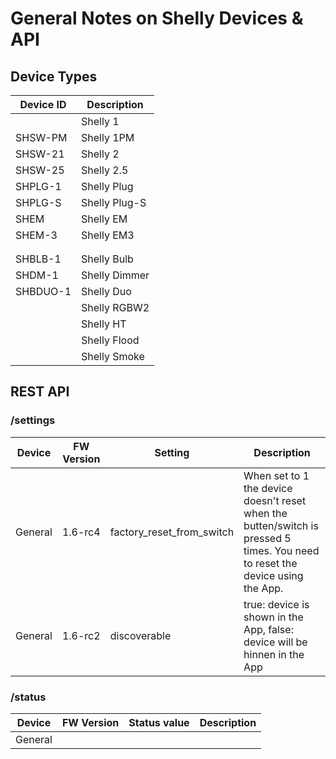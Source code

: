 # General Notes on Shelly Devices & API

## Device Types

| Device ID | Description |
|-------------|-----------|
||Shelly 1|
|SHSW-PM|Shelly 1PM|
|SHSW-21|Shelly 2|
|SHSW-25|Shelly 2.5|
|SHPLG-1|Shelly Plug|
|SHPLG-S|Shelly Plug-S
|SHEM|Shelly EM|
|SHEM-3|Shelly EM3|
|||
|||
|SHBLB-1|Shelly Bulb|
|SHDM-1|Shelly Dimmer|
|SHBDUO-1|Shelly Duo|
||Shelly RGBW2|
||Shelly HT|
||Shelly Flood|
||Shelly Smoke|

## REST API

### /settings

| Device    | FW Version | Setting                   | Description                           |
|-----------|------------|---------------------------|---------------------------------------|
| General   | 1.6-rc4    | factory_reset_from_switch | When set to 1 the device doesn't reset when the butten/switch is pressed 5 times. You need to reset the device using the App. |
| General   | 1.6-rc2    | discoverable              | true: device is shown in the App, false: device will be hinnen in the App | 

### /status

| Device    |FW Version  | Status value              | Description                           |
|-----------|------------|---------------------------|---------------------------------------|
| General   |            |                           |                                       |
